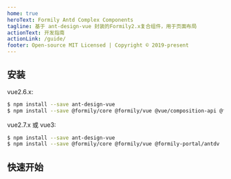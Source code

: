 ```yaml
---
home: true
heroText: Formily Antd Complex Components
tagline: 基于 ant-design-vue 封装的Formily2.x复合组件，用于页面布局
actionText: 开发指南
actionLink: /guide/
footer: Open-source MIT Licensed | Copyright © 2019-present
---
```


## 安装

vue2.6.x:

```bash
$ npm install --save ant-design-vue
$ npm install --save @formily/core @formily/vue @vue/composition-api @formily-portal/antdv
```

vue2.7.x 或 vue3:

```bash
$ npm install --save ant-design-vue
$ npm install --save @formily/core @formily/vue @formily-portal/antdv
```

## 快速开始

<dumi-previewer demoPath="index" :collapsed="false" />
